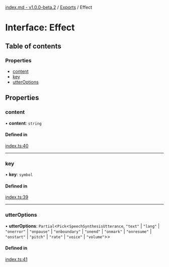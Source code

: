 [index.md - v1.0.0-beta.2](../README.md) / [Exports](../modules.md) / Effect

# Interface: Effect

## Table of contents

### Properties

- [content](Effect.md#content)
- [key](Effect.md#key)
- [utterOptions](Effect.md#utteroptions)

## Properties

### content

• **content**: `string`

#### Defined in

[index.ts:40](https://github.com/saqqdy/grace-speak/blob/bdf95b3/src/index.ts#L40)

---

### key

• **key**: `symbol`

#### Defined in

[index.ts:39](https://github.com/saqqdy/grace-speak/blob/bdf95b3/src/index.ts#L39)

---

### utterOptions

• **utterOptions**: `Partial`<`Pick`<`SpeechSynthesisUtterance`, `"text"` \| `"lang"` \| `"onerror"` \| `"onpause"` \| `"onboundary"` \| `"onend"` \| `"onmark"` \| `"onresume"` \| `"onstart"` \| `"pitch"` \| `"rate"` \| `"voice"` \| `"volume"`\>\>

#### Defined in

[index.ts:41](https://github.com/saqqdy/grace-speak/blob/bdf95b3/src/index.ts#L41)
